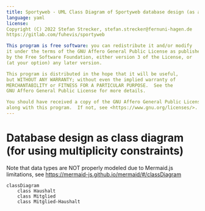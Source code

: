 ```yaml
---
title: Sportyweb - UML Class Diagram of Sportyweb database design (as a workaround)
language: yaml
license:
Copyright (C) 2022 Stefan Strecker, stefan.strecker@fernuni-hagen.de
https://gitlab.com/fuhevis/sportyweb

This program is free software: you can redistribute it and/or modify
it under the terms of the GNU Affero General Public License as published
by the Free Software Foundation, either version 3 of the License, or
(at your option) any later version.

This program is distributed in the hope that it will be useful,
but WITHOUT ANY WARRANTY; without even the implied warranty of
MERCHANTABILITY or FITNESS FOR A PARTICULAR PURPOSE.  See the
GNU Affero General Public License for more details.

You should have received a copy of the GNU Affero General Public License
along with this program.  If not, see <https://www.gnu.org/licenses/>.
---
```


# Database design as class diagram (for using multiplicity constraints) 

Note that data types are NOT properly modeled due to Mermaid.js limitations, see 
https://mermaid-js.github.io/mermaid/#/classDiagram

```mermaid
classDiagram
    class Haushalt
    class Mitglied
    class Mitglied-Haushalt
```
